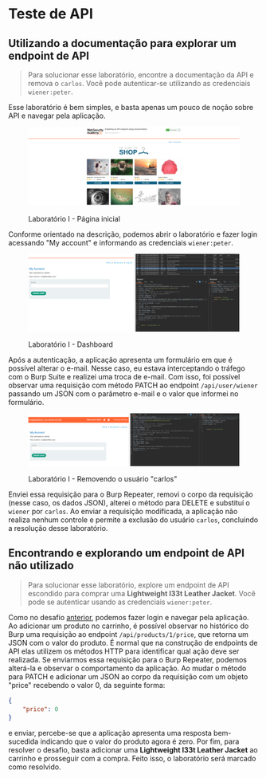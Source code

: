 # Teste de API

## Utilizando a documentação para explorar um endpoint de API

> Para solucionar esse laboratório, encontre a documentação da API e remova o `carlos`. Você pode autenticar-se utilizando as credenciais `wiener:peter`.

Esse laboratório é bem simples, e basta apenas um pouco de noção sobre API e navegar pela aplicação.

<figure><img src="../../.gitbook/assets/ctfwsaapi_testinglab_Iindex.png" alt=""><figcaption><p>Laboratório I - Página inicial</p></figcaption></figure>

Conforme orientado na descrição, podemos abrir o laboratório e fazer login acessando "My account" e informando as credenciais `wiener:peter`.

<figure><img src="../../.gitbook/assets/ctfwsaapi_testinglab_Idashboard.png" alt=""><figcaption><p>Laboratório I - Dashboard</p></figcaption></figure>

Após a autenticação, a aplicação apresenta um formulário em que é possível alterar o e-mail. Nesse caso, eu estava interceptando o tráfego com o Burp Suite e realizei uma troca de e-mail. Com isso, foi possível observar uma requisição com método PATCH ao endpoint `/api/user/wiener` passando um JSON com o parâmetro e-mail e o valor que informei no formulário.

<figure><img src="../../.gitbook/assets/ctfwsaapi_testinglab_Idelete_endpoint.png" alt=""><figcaption><p>Laboratório I - Removendo o usuário "carlos"</p></figcaption></figure>

Enviei essa requisição para o Burp Repeater, removi o corpo da requisição (nesse caso, os dados JSON), alterei o método para DELETE e substituí o `wiener` por `carlos`. Ao enviar a requisição modificada, a aplicação não realiza nenhum controle e permite a exclusão do usuário `carlos`, concluindo a resolução desse laboratório.

## Encontrando e explorando um endpoint de API não utilizado

> Para solucionar esse laboratório, explore um endpoint de API escondido para comprar uma **Lightweight l33t Leather Jacket**. Você pode se autenticar usando as credenciais `wiener:peter`.

Como no desafio [anterior](api-testing.md#utilizando-a-documentacao-para-explorar-um-endpoint-de-api), podemos fazer login e navegar pela aplicação. Ao adicionar um produto no carrinho, é possível observar no histórico do Burp uma requisição ao endpoint `/api/products/1/price`, que retorna um JSON com o valor do produto. É normal que na construção de endpoints de API elas utilizem os métodos HTTP para identificar qual ação deve ser realizada.  Se enviarmos essa requisição para o Burp Repeater, podemos alterá-la e observar o comportamento da aplicação. Ao mudar o método para PATCH e adicionar um JSON ao corpo da requisição com um objeto "price" recebendo o valor 0, da seguinte forma:

```json
{
    "price": 0
}
```

e enviar, percebe-se que a aplicação apresenta uma resposta bem-sucedida indicando que o valor do produto agora é zero. Por fim, para resolver o desafio, basta adicionar uma **Lightweight l33t Leather Jacket** ao carrinho e prosseguir com a compra. Feito isso, o laboratório será marcado como resolvido.
